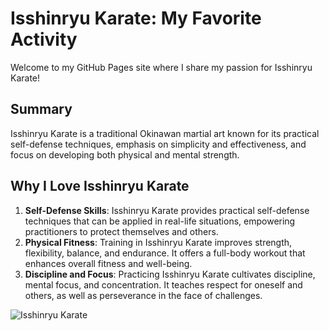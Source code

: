 # Isshinryu Karate: My Favorite Activity

Welcome to my GitHub Pages site where I share my passion for Isshinryu Karate!

## Summary
Isshinryu Karate is a traditional Okinawan martial art known for its practical self-defense techniques, emphasis on simplicity and effectiveness, and focus on developing both physical and mental strength.

## Why I Love Isshinryu Karate
1. **Self-Defense Skills**: Isshinryu Karate provides practical self-defense techniques that can be applied in real-life situations, empowering practitioners to protect themselves and others.
2. **Physical Fitness**: Training in Isshinryu Karate improves strength, flexibility, balance, and endurance. It offers a full-body workout that enhances overall fitness and well-being.
3. **Discipline and Focus**: Practicing Isshinryu Karate cultivates discipline, mental focus, and concentration. It teaches respect for oneself and others, as well as perseverance in the face of challenges.

![Isshinryu Karate](https://example.com/isshinryu-karate-image.jpg)
